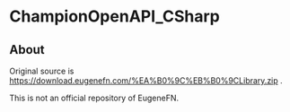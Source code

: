 # ChampionOpenAPI_CSharp

## About

Original source is https://download.eugenefn.com/%EA%B0%9C%EB%B0%9CLibrary.zip .

This is not an official repository of EugeneFN.
